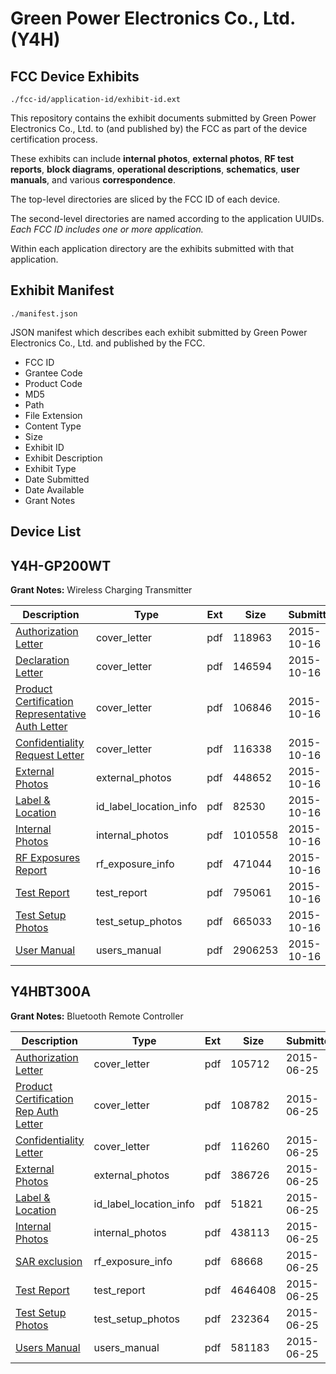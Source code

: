 # Green Power Electronics Co., Ltd. (Y4H)
## FCC Device Exhibits

```
./fcc-id/application-id/exhibit-id.ext
```

This repository contains the exhibit documents submitted by Green Power Electronics Co., Ltd. to (and published by) the FCC as part of the device certification process.

These exhibits can include **internal photos**, **external photos**, **RF test reports**, **block diagrams**, **operational descriptions**, **schematics**, **user manuals**, and various **correspondence**.

The top-level directories are sliced by the FCC ID of each device.

The second-level directories are named according to the application UUIDs. *Each FCC ID includes one or more application.*

Within each application directory are the exhibits submitted with that application. 

## Exhibit Manifest

```
./manifest.json
```

JSON manifest which describes each exhibit submitted by Green Power Electronics Co., Ltd. and published by the FCC.

- FCC ID
- Grantee Code
- Product Code
- MD5
- Path
- File Extension
- Content Type
- Size
- Exhibit ID
- Exhibit Description
- Exhibit Type
- Date Submitted
- Date Available
- Grant Notes

## Device List
## Y4H-GP200WT
**Grant Notes:** Wireless Charging Transmitter

| Description | Type | Ext | Size | Submitted | Available |
| ----------- | ---- | --- | ---- | --------- | --------- |
| [Authorization Letter](Y4H-GP200WT/ab15bf5a8d0868d0ecbeb412e3348e24/2785124.pdf) | cover_letter | pdf | 118963 | 2015-10-16 | 2015-10-16 |
| [Declaration Letter](Y4H-GP200WT/ab15bf5a8d0868d0ecbeb412e3348e24/2785125.pdf) | cover_letter | pdf | 146594 | 2015-10-16 | 2015-10-16 |
| [Product Certification Representative Auth Letter](Y4H-GP200WT/ab15bf5a8d0868d0ecbeb412e3348e24/2785126.pdf) | cover_letter | pdf | 106846 | 2015-10-16 | 2015-10-16 |
| [Confidentiality Request Letter](Y4H-GP200WT/ab15bf5a8d0868d0ecbeb412e3348e24/2785127.pdf) | cover_letter | pdf | 116338 | 2015-10-16 | 2015-10-16 |
| [External Photos](Y4H-GP200WT/ab15bf5a8d0868d0ecbeb412e3348e24/2785134.pdf) | external_photos | pdf | 448652 | 2015-10-16 | 2016-04-13 |
| [Label & Location](Y4H-GP200WT/ab15bf5a8d0868d0ecbeb412e3348e24/2785138.pdf) | id_label_location_info | pdf | 82530 | 2015-10-16 | 2015-10-16 |
| [Internal Photos](Y4H-GP200WT/ab15bf5a8d0868d0ecbeb412e3348e24/2785136.pdf) | internal_photos | pdf | 1010558 | 2015-10-16 | 2016-04-13 |
| [RF Exposures Report](Y4H-GP200WT/ab15bf5a8d0868d0ecbeb412e3348e24/2785132.pdf) | rf_exposure_info | pdf | 471044 | 2015-10-16 | 2015-10-16 |
| [Test Report](Y4H-GP200WT/ab15bf5a8d0868d0ecbeb412e3348e24/2785133.pdf) | test_report | pdf | 795061 | 2015-10-16 | 2015-10-16 |
| [Test Setup Photos](Y4H-GP200WT/ab15bf5a8d0868d0ecbeb412e3348e24/2785137.pdf) | test_setup_photos | pdf | 665033 | 2015-10-16 | 2016-04-13 |
| [User Manual](Y4H-GP200WT/ab15bf5a8d0868d0ecbeb412e3348e24/2785135.pdf) | users_manual | pdf | 2906253 | 2015-10-16 | 2016-04-13 |
## Y4HBT300A
**Grant Notes:** Bluetooth Remote Controller

| Description | Type | Ext | Size | Submitted | Available |
| ----------- | ---- | --- | ---- | --------- | --------- |
| [Authorization Letter](Y4HBT300A/4d441b6449c917112eaa2787ba3c17e1/2658032.pdf) | cover_letter | pdf | 105712 | 2015-06-25 | 2015-06-25 |
| [Product Certification Rep Auth Letter](Y4HBT300A/4d441b6449c917112eaa2787ba3c17e1/2658033.pdf) | cover_letter | pdf | 108782 | 2015-06-25 | 2015-06-25 |
| [Confidentiality Letter](Y4HBT300A/4d441b6449c917112eaa2787ba3c17e1/2658034.pdf) | cover_letter | pdf | 116260 | 2015-06-25 | 2015-06-25 |
| [External Photos](Y4HBT300A/4d441b6449c917112eaa2787ba3c17e1/2658041.pdf) | external_photos | pdf | 386726 | 2015-06-25 | 2015-12-22 |
| [Label & Location](Y4HBT300A/4d441b6449c917112eaa2787ba3c17e1/2658045.pdf) | id_label_location_info | pdf | 51821 | 2015-06-25 | 2015-06-25 |
| [Internal Photos](Y4HBT300A/4d441b6449c917112eaa2787ba3c17e1/2658042.pdf) | internal_photos | pdf | 438113 | 2015-06-25 | 2015-12-22 |
| [SAR exclusion](Y4HBT300A/4d441b6449c917112eaa2787ba3c17e1/2658040.pdf) | rf_exposure_info | pdf | 68668 | 2015-06-25 | 2015-06-25 |
| [Test Report](Y4HBT300A/4d441b6449c917112eaa2787ba3c17e1/2658039.pdf) | test_report | pdf | 4646408 | 2015-06-25 | 2015-06-25 |
| [Test Setup Photos](Y4HBT300A/4d441b6449c917112eaa2787ba3c17e1/2658043.pdf) | test_setup_photos | pdf | 232364 | 2015-06-25 | 2015-12-22 |
| [Users Manual](Y4HBT300A/4d441b6449c917112eaa2787ba3c17e1/2658044.pdf) | users_manual | pdf | 581183 | 2015-06-25 | 2015-12-22 |
